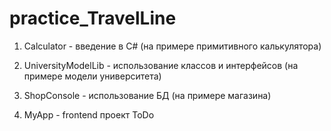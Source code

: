 # practice_TravelLine

1. Calculator - введение в С# (на примере примитивного калькулятора)

2. UniversityModelLib - использование классов и интерфейсов (на примере модели университета)

3. ShopConsole - использование БД (на примере магазина) 

4. MyApp - frontend проект ToDo
